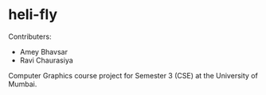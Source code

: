 # heli-fly

Contributers:
* Amey Bhavsar
* Ravi Chaurasiya

Computer Graphics course project for Semester 3 (CSE) at the University of Mumbai.
